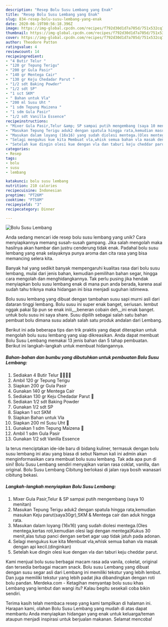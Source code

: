 ```yaml
---
description: "Resep Bolu Susu Lembang yang Enak"
title: "Resep Bolu Susu Lembang yang Enak"
slug: 834-resep-bolu-susu-lembang-yang-enak
date: 2020-06-19T00:56:18.396Z
image: https://img-global.cpcdn.com/recipes/f792d30d1d7a705d/751x532cq70/bolu-susu-lembang-foto-resep-utama.jpg
thumbnail: https://img-global.cpcdn.com/recipes/f792d30d1d7a705d/751x532cq70/bolu-susu-lembang-foto-resep-utama.jpg
cover: https://img-global.cpcdn.com/recipes/f792d30d1d7a705d/751x532cq70/bolu-susu-lembang-foto-resep-utama.jpg
author: Theodore Patton
ratingvalue: 4
reviewcount: 14
recipeingredient:
- "4 Butir Telur "
- "120 gr Tepung Terigu"
- "200 gr Gula Pasir"
- "140 gr Mentega Cair"
- "130 gr Keju Chedadar Parut "
- "1/2 sdt Baking Powder"
- "1/2 sdt SP"
- "1 sct SKM"
- " Bahan untuk Vla"
- "200 ml Susu Uht "
- "1 sdm Tepung Maizena "
- "1 sdm Gula Pasir"
- "1/2 sdt Vanilla Essence"
recipeinstructions:
- "Mixer Gula Pasir,Telur &amp; SP sampai putih mengembang (saya 10 menitan)"
- "Masukan Tepung Terigu aduk2 dengan spatula hingga rata,kemudian masukan Keju parut(saya30gr),SKM &amp; Mentega cair dan aduk hingga rata."
- "Masukan dalam loyang (16x16) yang sudah diolesi mentega.(Oles mentega,kertas roti,kemudian olesi lagi dengan mentega)Kukus 30 menit,alas tutup panci dengan serbet agar uap tidak jatuh pada adonan."
- "Selagi mengukus kue kita Membuat vla,whisk semua bahan vla masak dengan api kecil.(dinginkan)"
- "Setelah kue dingin olesi kue dengan vla dan taburi keju cheddar parut."
categories:
- Resep
tags:
- bolu
- susu
- lembang

katakunci: bolu susu lembang 
nutrition: 210 calories
recipecuisine: Indonesian
preptime: "PT26M"
cooktime: "PT58M"
recipeyield: "3"
recipecategory: Dinner

---
```



![Bolu Susu Lembang](https://img-global.cpcdn.com/recipes/f792d30d1d7a705d/751x532cq70/bolu-susu-lembang-foto-resep-utama.jpg)

Anda sedang mencari ide resep bolu susu lembang yang unik? Cara menyiapkannya memang susah-susah gampang. Jika salah mengolah maka hasilnya akan hambar dan justru cenderung tidak enak. Padahal bolu susu lembang yang enak selayaknya punya aroma dan cita rasa yang bisa memancing selera kita.

Banyak hal yang sedikit banyak mempengaruhi kualitas rasa dari bolu susu lembang, mulai dari jenis bahan, kemudian pemilihan bahan segar, hingga cara mengolah dan menghidangkannya. Tak perlu pusing jika hendak menyiapkan bolu susu lembang enak di mana pun anda berada, karena asal sudah tahu triknya maka hidangan ini bisa menjadi suguhan istimewa.

Bolu susu lembang yang dibuat dengan tambahan susu sapi murni asli dari dataran tinggi lembang. Bolu susu ini super enak banget, seriusan. lembut nggak pakai Sp pun se enak iniii,,,,beneran cobain deh,,,ini enak banget. untuk bolu susu ini saya share. Susu dipilih sebagai salah satu bahan pembuat bolu dimana susu adalah salah satu produk andalan dari Lembang.


Berikut ini ada beberapa tips dan trik praktis yang dapat diterapkan untuk mengolah bolu susu lembang yang siap dikreasikan. Anda dapat membuat Bolu Susu Lembang memakai 13 jenis bahan dan 5 tahap pembuatan. Berikut ini langkah-langkah untuk membuat hidangannya.

<!--inarticleads1-->

##### Bahan-bahan dan bumbu yang dibutuhkan untuk pembuatan Bolu Susu Lembang:

1. Sediakan 4 Butir Telur 🥚🥚🥚🥚
1. Ambil 120 gr Tepung Terigu
1. Siapkan 200 gr Gula Pasir
1. Gunakan 140 gr Mentega Cair
1. Sediakan 130 gr Keju Chedadar Parut 🧀
1. Sediakan 1/2 sdt Baking Powder
1. Gunakan 1/2 sdt SP
1. Siapkan 1 sct SKM
1. Siapkan  Bahan untuk Vla
1. Siapkan 200 ml Susu Uht 🥛
1. Gunakan 1 sdm Tepung Maizena 🌽
1. Ambil 1 sdm Gula Pasir
1. Gunakan 1/2 sdt Vanilla Essence


Ia terus menciptakan ide-ide baru di bidang kuliner, termasuk dengan bolu susu lembang ini atau yang biasa di sebut Namun kali ini admin akan menginformasikan cara membuat bolu susu lembang. Tak ada apa pun di sini! Bolu Susu Lembang sendiri menyajikan varian rasa coklat, vanilla, dan original. Bolu Susu Lembang Cibitung berlokasi di jalan raya bosih wanasari cibitung bekasi. 

<!--inarticleads2-->

##### Langkah-langkah menyiapkan Bolu Susu Lembang:

1. Mixer Gula Pasir,Telur &amp; SP sampai putih mengembang (saya 10 menitan)
1. Masukan Tepung Terigu aduk2 dengan spatula hingga rata,kemudian masukan Keju parut(saya30gr),SKM &amp; Mentega cair dan aduk hingga rata.
1. Masukan dalam loyang (16x16) yang sudah diolesi mentega.(Oles mentega,kertas roti,kemudian olesi lagi dengan mentega)Kukus 30 menit,alas tutup panci dengan serbet agar uap tidak jatuh pada adonan.
1. Selagi mengukus kue kita Membuat vla,whisk semua bahan vla masak dengan api kecil.(dinginkan)
1. Setelah kue dingin olesi kue dengan vla dan taburi keju cheddar parut.


Kami menjual bolu susu berbagai macam rasa ada vanila, cokelat, original dan tersedia berbagai macam snack. Bolu susu Lembang yang dibuat dengan susu segar asli dari Lembang ini memiliki tekstur yang lebih lembut. Dan juga memiliki tekstur yang lebih padat jika dibandingkan dengan roti bolu pandan. Merdeka.com - Ketagihan menyantap bolu susu khas Lembang yang lembut dan wangi itu? Kalau begitu sesekali coba bikin sendiri. 

Terima kasih telah membaca resep yang kami tampilkan di halaman ini. Harapan kami, olahan Bolu Susu Lembang yang mudah di atas dapat membantu Anda menyiapkan hidangan yang enak untuk keluarga/teman ataupun menjadi inspirasi untuk berjualan makanan. Selamat mencoba!
